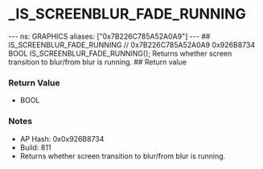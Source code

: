 # _IS_SCREENBLUR_FADE_RUNNING

--- ns: GRAPHICS aliases: ["0x7B226C785A52A0A9"] --- ## IS_SCREENBLUR_FADE_RUNNING  // 0x7B226C785A52A0A9 0x926B8734 BOOL IS_SCREENBLUR_FADE_RUNNING();  Returns whether screen transition to blur/from blur is running.  ## Return value

### Return Value
* BOOL

### Notes
* AP Hash: 0x0x926B8734
* Build: 811
* Returns whether screen transition to blur/from blur is running.


